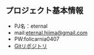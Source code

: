 ## プロジェクト基本情報
- PJ名：eternal
- mail:eternal.hiima@gmail.com
- PW:folicarnia0407
- [Gitリポジトリ](https://github.com/eternalhiima/eternal.git)
